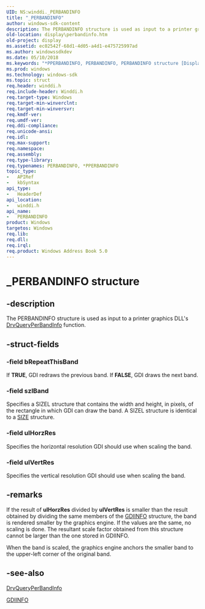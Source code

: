 ```yaml
---
UID: NS:winddi._PERBANDINFO
title: "_PERBANDINFO"
author: windows-sdk-content
description: The PERBANDINFO structure is used as input to a printer graphics DLL's DrvQueryPerBandInfo function.
old-location: display\perbandinfo.htm
old-project: display
ms.assetid: ec02542f-68d1-4d05-a4d1-e475725997ad
ms.author: windowssdkdev
ms.date: 05/10/2018
ms.keywords: "*PPERBANDINFO, PERBANDINFO, PERBANDINFO structure [Display Devices], PPERBANDINFO, PPERBANDINFO structure pointer [Display Devices], _PERBANDINFO, display.perbandinfo, grstrcts_130088d9-975d-4b22-be85-90e129c64455.xml, winddi/PERBANDINFO, winddi/PPERBANDINFO"
ms.prod: windows
ms.technology: windows-sdk
ms.topic: struct
req.header: winddi.h
req.include-header: Winddi.h
req.target-type: Windows
req.target-min-winverclnt: 
req.target-min-winversvr: 
req.kmdf-ver: 
req.umdf-ver: 
req.ddi-compliance: 
req.unicode-ansi: 
req.idl: 
req.max-support: 
req.namespace: 
req.assembly: 
req.type-library: 
req.typenames: PERBANDINFO, *PPERBANDINFO
topic_type:
-	APIRef
-	kbSyntax
api_type:
-	HeaderDef
api_location:
-	winddi.h
api_name:
-	PERBANDINFO
product: Windows
targetos: Windows
req.lib: 
req.dll: 
req.irql: 
req.product: Windows Address Book 5.0
---
```


# _PERBANDINFO structure


## -description


The PERBANDINFO structure is used as input to a printer graphics DLL's <a href="https://msdn.microsoft.com/library/windows/hardware/ff556268">DrvQueryPerBandInfo</a> function.


## -struct-fields




### -field bRepeatThisBand

If <b>TRUE</b>, GDI redraws the previous band. If <b>FALSE</b>, GDI draws the next band.


### -field szlBand

Specifies a SIZEL structure that contains the width and height, in pixels, of the rectangle in which GDI can draw the band. A SIZEL structure is identical to a <a href="https://msdn.microsoft.com/library/windows/hardware/dn915850">SIZE</a> structure.


### -field ulHorzRes

Specifies the horizontal resolution GDI should use when scaling the band.


### -field ulVertRes

Specifies the vertical resolution GDI should use when scaling the band.


## -remarks



If the result of <b>ulHorzRes</b> divided by <b>ulVertRes</b> is smaller than the result obtained by dividing the same members of the <a href="https://msdn.microsoft.com/library/windows/hardware/ff566484">GDIINFO</a> structure, the band is rendered smaller by the graphics engine. If the values are the same, no scaling is done. The resultant scale factor obtained from this structure cannot be larger than the one stored in GDIINFO.

When the band is scaled, the graphics engine anchors the smaller band to the upper-left corner of the original band.




## -see-also




<a href="https://msdn.microsoft.com/library/windows/hardware/ff556268">DrvQueryPerBandInfo</a>



<a href="https://msdn.microsoft.com/library/windows/hardware/ff566484">GDIINFO</a>
 

 

